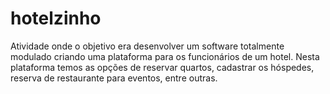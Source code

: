 # hotelzinho
Atividade onde o objetivo era desenvolver um software totalmente modulado criando uma plataforma para os funcionários de um hotel. Nesta plataforma temos as opções de reservar quartos, cadastrar os hóspedes, reserva de restaurante para eventos, entre outras. 
